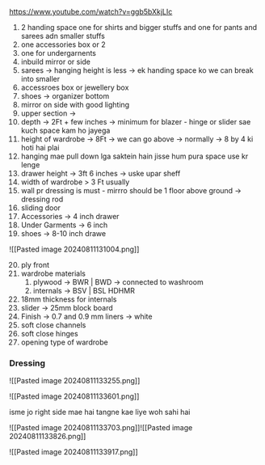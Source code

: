 https://www.youtube.com/watch?v=ggb5bXkjLIc

1. 2 handing space one for shirts and bigger stuffs and one for pants and sarees adn smaller stuffs
2. one accessories box or 2 
3. one for undergarnents 
4. inbuild mirror or side 
5. sarees -> hanging height is less -> ek handing space ko we can break into smaller 
6. accessroes box or jewellery box 
7. shoes -> organizer bottom 
8. mirror on side with good lighting
9. upper section -> 
10. depth -> 2Ft  + few inches -> minimum for blazer - hinge or slider sae kuch space kam ho jayega 
11. height of wardrobe -> 8Ft -> we can go above -> normally -> 8 by 4 ki hoti hai plai
12. hanging mae pull down lga saktein hain jisse hum pura space use kr lenge 
13. drawer height -> 3ft 6 inches -> uske upar sheff
14. width of wardrobe  > 3 Ft usually 
15. wall pr dressing is must - mirrro should be 1 floor above ground -> dressing rod 
16. sliding door 
17. Accessories -> 4 inch drawer 
18. Under Garments -> 6 inch 
19. shoes -> 8-10 inch drawe 

![[Pasted image 20240811131004.png]]

20. ply front 
21. wardrobe materials 
	1. plywood -> BWR | BWD -> connected to washroom 
	2. internals -> BSV | BSL HDHMR 
22.  18mm thickness for internals 
23. slider -> 25mm block board 
24. Finish -> 0.7 and 0.9 mm liners  -> white
25. soft close channels 
26. soft close hinges 
27. opening type of wardrobe 


### Dressing

![[Pasted image 20240811133255.png]]




![[Pasted image 20240811133601.png]]

isme jo right side mae hai tangne kae liye woh sahi hai

![[Pasted image 20240811133703.png]]![[Pasted image 20240811133826.png]]


![[Pasted image 20240811133917.png]]
